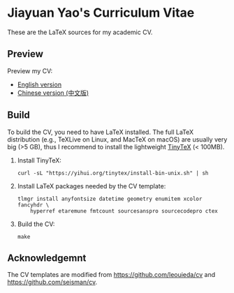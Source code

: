 # Jiayuan Yao's Curriculum Vitae

These are the LaTeX sources for my academic CV.

## Preview

Preview my CV:

- [English version](en/cv.pdf)
- [Chinese version (中文版)](cn/cv.pdf)

## Build

To build the CV, you need to have LaTeX installed. The full LaTeX distribution
(e.g., TeXLive on Linux, and MacTeX on macOS) are usually very big (>5 GB),
thus I recommend to install the lightweight [TinyTeX](https://yihui.org/tinytex/)
(< 100MB).

1. 	Install TinyTeX:

		curl -sL "https://yihui.org/tinytex/install-bin-unix.sh" | sh

2. 	Install LaTeX packages needed by the CV template:

    	tlmgr install anyfontsize datetime geometry enumitem xcolor fancyhdr \
			hyperref etaremune fmtcount sourcesanspro sourcecodepro ctex

3. 	Build the CV:

		make

## Acknowledgemnt

The CV templates are modified from https://github.com/leouieda/cv
and https://github.com/seisman/cv.
